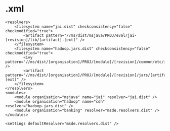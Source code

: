 # .xml
<?xml version="1.0"?>
<ivysettings>
	<properties file="${ivy.settings.dir}/build.properties"/>
    <include file="${msde.build-template.dir}/ivy-settings.xml" />

    <resolvers>
        <filesystem name="jai.dist" checkconsistency="false" checkmodified="true">
            <artifact pattern="//ms/dist/msjava/PROJ/eval/jai-[revision]/lib/[artifact].[ext]" />
        </filesystem>
        <filesystem name="hadoop.jars.dist" checkconsistency="false" checkmodified="true">
            <ivy pattern="//ms/dist/[organisation]/PROJ/[module]/[revision]/common/etc/ivys/ivy.xml" />
            <artifact pattern="//ms/dist/[organisation]/PROJ/[module]/[revision]/jars/[artifact].[ext]" />
        </filesystem>
    </resolvers>
    <modules>
        <module organisation="msjava" name="jai" resolver="jai.dist" />
        <module organisation="hadoop" name="cdh" resolver="hadoop.jars.dist" />
        <module organisation="banking" resolver="msde.resolvers.dist" />
    </modules>

    <settings defaultResolver="msde.resolvers.dist" />

</ivysettings>
